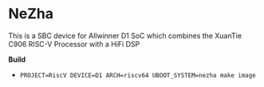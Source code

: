 # NeZha

This is a SBC device for Allwinner D1 SoC which combines the
XuanTie C906 RISC-V Processor with a HiFi DSP

**Build**

* `PROJECT=RiscV DEVICE=D1 ARCH=riscv64 UBOOT_SYSTEM=nezha make image`
